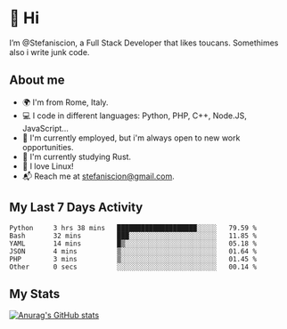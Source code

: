 # 👋 Hi

I’m @Stefaniscion, a Full Stack Developer that likes toucans.
Somethimes also i write junk code.

## About me

- 🌍 I'm from Rome, Italy.
- 💻 I code in different languages: Python, PHP, C++, Node.JS, JavaScript...
- 💼 I'm currently employed, but i'm always open to new work opportunities.
- 🌱 I'm currently studying Rust.
- 🐧 I love Linux!
- 📬 Reach me at stefaniscion@gmail.com.

## My Last 7 Days Activity
<!--START_SECTION:waka-->

```text
Python     3 hrs 38 mins   ████████████████████░░░░░   79.59 %
Bash       32 mins         ███░░░░░░░░░░░░░░░░░░░░░░   11.85 %
YAML       14 mins         █▒░░░░░░░░░░░░░░░░░░░░░░░   05.18 %
JSON       4 mins          ▒░░░░░░░░░░░░░░░░░░░░░░░░   01.64 %
PHP        3 mins          ▒░░░░░░░░░░░░░░░░░░░░░░░░   01.45 %
Other      0 secs          ░░░░░░░░░░░░░░░░░░░░░░░░░   00.14 %
```

<!--END_SECTION:waka-->

## My Stats
[![Anurag's GitHub stats](https://github-readme-stats.vercel.app/api?username=stefaniscion)](https://github.com/anuraghazra/github-readme-stats)
